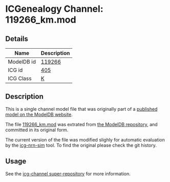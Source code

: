 # ICGenealogy Channel: 119266\_km.mod

## Details

Name | Description
---- | -----------
ModelDB id | [119266](http://senselab.med.yale.edu/ModelDB/ShowModel.cshtml?model=119266)
ICG id | [405](http://icg.neurotheory.ox.ac.uk/channels/1/405)
ICG Class | [K](http://icg.neurotheory.ox.ac.uk/channels/1)

## Description

This is a single channel model file that was originally part of a [published model on the ModelDB website](http://senselab.med.yale.edu/mModelDB/ShowModel.cshtml?model=119266).


The file [119266\_km.mod](119266_km.mod) was extrated from [the ModelDB repository](http://senselab.med.yale.edu/ModelDB/ShowModel.cshtml?model=119266), and committed in its original form.

The current version of the file was modified slighly for automatic evaluation by the [icg-nrn-sim](https://github.com/icgenealogy/icg-nrn-sim) tool. To find the original please check the git history.


## Usage

See the [icg-channel super-repository](https://github.com/icgenealogy/icg-channels) for more information.
